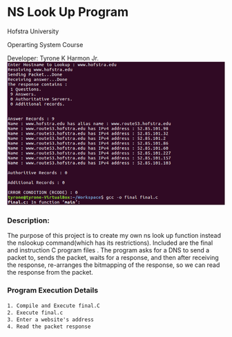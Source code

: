 # NS Look Up Program 

Hofstra University 

Operarting System Course

Developer: Tyrone K Harmon Jr. 
<img src="https://github.com/tyrone8980/College_Programming/blob/master/ZMedia/nslookup.png" alt="NS Look Up" title="NS Look Up" />


### Description: 

The purpose of this project is to create my own ns look up function instead the nslookup command(which has its restrictions).
Included are the final and instruction C program files . 
The program asks for a DNS to send a packet to, sends the packet, waits for a response,
and then after receiving the response, re-arranges the bitmapping of the response, so we can read the response from the packet. 




### Program Execution Details 
```
1. Compile and Execute final.C
2. Execute final.c 
3. Enter a website's address
4. Read the packet response
```
